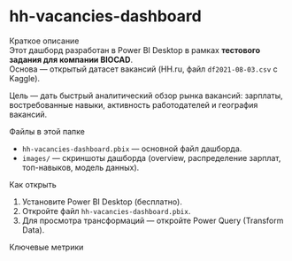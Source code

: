 # hh-vacancies-dashboard

Краткое описание  
Этот дашборд разработан в Power BI Desktop в рамках **тестового задания для компании BIOCAD**.  
Основа — открытый датасет вакансий (HH.ru, файл `df2021-08-03.csv` с Kaggle).  

Цель — дать быстрый аналитический обзор рынка вакансий: зарплаты, востребованные навыки, активность работодателей и география вакансий.

Файлы в этой папке
- `hh-vacancies-dashboard.pbix` — основной файл дашборда.
- `images/` — скриншоты дашборда (overview, распределение зарплат, топ-навыков, модель данных).

Как открыть
1. Установите Power BI Desktop (бесплатно).  
2. Откройте файл `hh-vacancies-dashboard.pbix`.  
3. Для просмотра трансформаций — откройте Power Query (Transform Data).

Ключевые метрики


